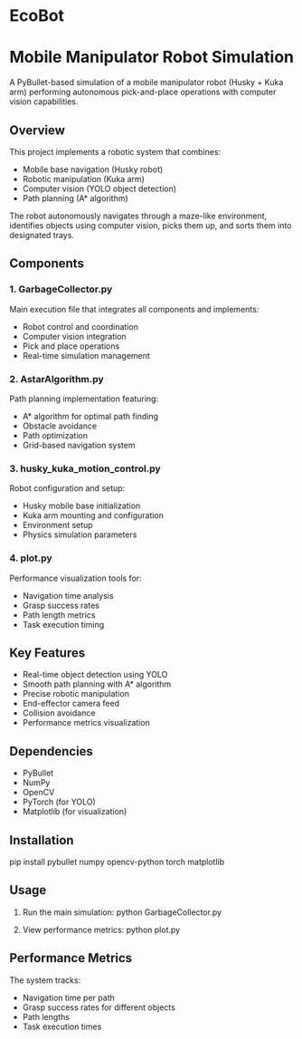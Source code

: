 # EcoBot

# Mobile Manipulator Robot Simulation

A PyBullet-based simulation of a mobile manipulator robot (Husky + Kuka arm) performing autonomous pick-and-place operations with computer vision capabilities.

## Overview

This project implements a robotic system that combines:
- Mobile base navigation (Husky robot)
- Robotic manipulation (Kuka arm)
- Computer vision (YOLO object detection)
- Path planning (A* algorithm)

The robot autonomously navigates through a maze-like environment, identifies objects using computer vision, picks them up, and sorts them into designated trays.

## Components

### 1. GarbageCollector.py
Main execution file that integrates all components and implements:
- Robot control and coordination
- Computer vision integration
- Pick and place operations
- Real-time simulation management

### 2. AstarAlgorithm.py
Path planning implementation featuring:
- A* algorithm for optimal path finding
- Obstacle avoidance
- Path optimization
- Grid-based navigation system

### 3. husky_kuka_motion_control.py
Robot configuration and setup:
- Husky mobile base initialization
- Kuka arm mounting and configuration
- Environment setup
- Physics simulation parameters

### 4. plot.py
Performance visualization tools for:
- Navigation time analysis
- Grasp success rates
- Path length metrics
- Task execution timing

## Key Features

- Real-time object detection using YOLO
- Smooth path planning with A* algorithm
- Precise robotic manipulation
- End-effector camera feed
- Collision avoidance
- Performance metrics visualization

## Dependencies

- PyBullet
- NumPy
- OpenCV
- PyTorch (for YOLO)
- Matplotlib (for visualization)

## Installation

pip install pybullet numpy opencv-python torch matplotlib

## Usage

1. Run the main simulation:
python GarbageCollector.py


2. View performance metrics:
python plot.py


## Performance Metrics

The system tracks:
- Navigation time per path
- Grasp success rates for different objects
- Path lengths
- Task execution times

